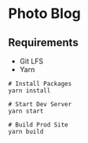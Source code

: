 # Photo Blog

## Requirements

- Git LFS
- Yarn

```
# Install Packages
yarn install

# Start Dev Server
yarn start

# Build Prod Site
yarn build
```
